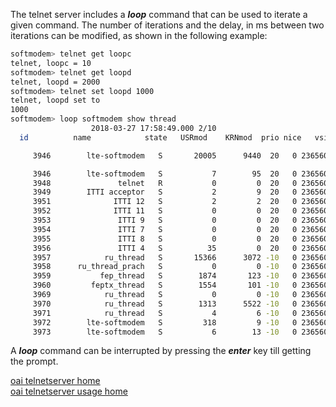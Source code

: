 The telnet server includes a **_loop_** command that can be used to iterate a given command. The number of iterations and the delay, in ms between two iterations can be modified, as shown in the following example:  

```bash
softmodem> telnet get loopc
telnet, loopc = 10
softmodem> telnet get loopd
telnet, loopd = 2000
softmodem> telnet set loopd 1000
telnet, loopd set to 
1000
softmodem> loop softmodem show thread
                  2018-03-27 17:58:49.000 2/10
  id          name            state   USRmod    KRNmod  prio nice   vsize   proc pol 

     3946        lte-softmodem   S       20005      9440  20   0 236560384   2    0 other 

     3946        lte-softmodem   S           7        95  20   0 236560384   2    0 other 
     3948               telnet   R           0         0  20   0 236560384   2    0 other 
     3949        ITTI acceptor   S           2         9  20   0 236560384   2    0 other 
     3951              ITTI 12   S           2         2  20   0 236560384   7    0 other 
     3952              ITTI 11   S           0         0  20   0 236560384   0    0 other 
     3953               ITTI 9   S           0         0  20   0 236560384   1    0 other 
     3954               ITTI 7   S           0         0  20   0 236560384   7    0 other 
     3955               ITTI 8   S           0         0  20   0 236560384   7    0 other 
     3956               ITTI 4   S          35         0  20   0 236560384   2    0 other 
     3957            ru_thread   S       15366      3072 -10   0 236560384   0    2 rt: rr 
     3958      ru_thread_prach   S           0         0 -10   0 236560384   7    1 rt: fifo 
     3959           fep_thread   S        1874       123 -10   0 236560384   5    1 rt: fifo 
     3960         feptx_thread   S        1554       101 -10   0 236560384   7    1 rt: fifo 
     3969            ru_thread   S           0         0 -10   0 236560384   0    2 rt: rr 
     3970            ru_thread   S        1313      5522 -10   0 236560384   5    2 rt: rr 
     3971            ru_thread   S           4         6 -10   0 236560384   1    2 rt: rr 
     3972        lte-softmodem   S         318         9 -10   0 236560384   7    1 rt: fifo 
     3973        lte-softmodem   S           6        13 -10   0 236560384   4    1 rt: fifo 

```  
A **_loop_** command can be interrupted by pressing the  **_enter_** key till getting the  prompt. 

[oai telnetserver home](telnetsrv.md)  
[oai telnetserver usage home](telnetusage.md)